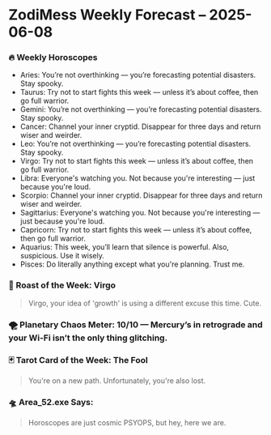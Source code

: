 # ZodiMess Weekly Forecast – 2025-06-08

### 🔥 Weekly Horoscopes
- Aries: You’re not overthinking — you’re forecasting potential disasters. Stay spooky.
- Taurus: Try not to start fights this week — unless it’s about coffee, then go full warrior.
- Gemini: You’re not overthinking — you’re forecasting potential disasters. Stay spooky.
- Cancer: Channel your inner cryptid. Disappear for three days and return wiser and weirder.
- Leo: You’re not overthinking — you’re forecasting potential disasters. Stay spooky.
- Virgo: Try not to start fights this week — unless it’s about coffee, then go full warrior.
- Libra: Everyone's watching you. Not because you're interesting — just because you're loud.
- Scorpio: Channel your inner cryptid. Disappear for three days and return wiser and weirder.
- Sagittarius: Everyone's watching you. Not because you're interesting — just because you're loud.
- Capricorn: Try not to start fights this week — unless it’s about coffee, then go full warrior.
- Aquarius: This week, you’ll learn that silence is powerful. Also, suspicious. Use it wisely.
- Pisces: Do literally anything except what you're planning. Trust me.

### 🤬 Roast of the Week: **Virgo**
> Virgo, your idea of 'growth' is using a different excuse this time. Cute.

### 🌪 Planetary Chaos Meter: **10/10 — Mercury’s in retrograde and your Wi-Fi isn’t the only thing glitching.**

### 🃏 Tarot Card of the Week: **The Fool**
> You're on a new path. Unfortunately, you're also lost.

### 🛸 Area_52.exe Says:
> Horoscopes are just cosmic PSYOPS, but hey, here we are.

